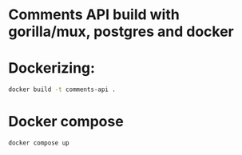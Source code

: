 # Comments API build with gorilla/mux, postgres and docker

# Dockerizing:
```bash
docker build -t comments-api .
```

# Docker compose

```bash
docker compose up
```
